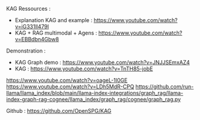 KAG Ressources : 
- Explanation KAG and example : https://www.youtube.com/watch?v=iG331lI479I
- KAG + RAG multimodal + Agens : https://www.youtube.com/watch?v=EBBdbn4Gbw8

Demonstration : 
- KAG Graph demo : https://www.youtube.com/watch?v=JNJJSEmxAZ4
- KAG : https://www.youtube.com/watch?v=TnTH85-jobE


https://www.youtube.com/watch?v=oageL-1I0GE
https://www.youtube.com/watch?v=LDh5MdR-CPQ
https://github.com/run-llama/llama_index/blob/main/llama-index-integrations/graph_rag/llama-index-graph-rag-cognee/llama_index/graph_rag/cognee/graph_rag.py


Github : 
https://github.com/OpenSPG/KAG